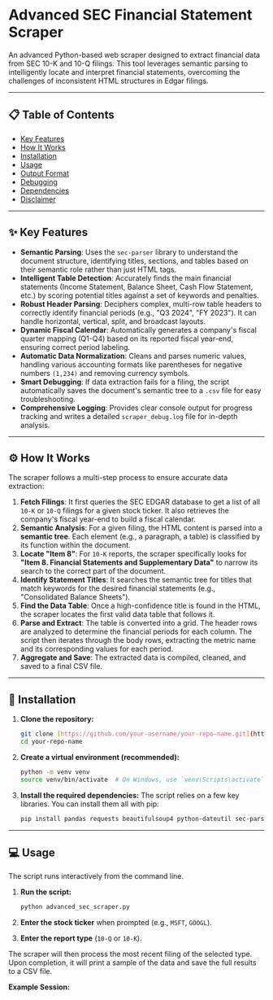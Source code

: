 # Advanced SEC Financial Statement Scraper

An advanced Python-based web scraper designed to extract financial data from SEC 10-K and 10-Q filings. This tool leverages semantic parsing to intelligently locate and interpret financial statements, overcoming the challenges of inconsistent HTML structures in Edgar filings.

---

## 📋 Table of Contents

- [Key Features](#-key-features)
- [How It Works](#-how-it-works)
- [Installation](#-installation)
- [Usage](#-usage)
- [Output Format](#-output-format)
- [Debugging](#-debugging)
- [Dependencies](#-dependencies)
- [Disclaimer](#-disclaimer)

---

## ✨ Key Features

* **Semantic Parsing**: Uses the `sec-parser` library to understand the document structure, identifying titles, sections, and tables based on their semantic role rather than just HTML tags.
* **Intelligent Table Detection**: Accurately finds the main financial statements (Income Statement, Balance Sheet, Cash Flow Statement, etc.) by scoring potential titles against a set of keywords and penalties.
* **Robust Header Parsing**: Deciphers complex, multi-row table headers to correctly identify financial periods (e.g., "Q3 2024", "FY 2023"). It can handle horizontal, vertical, split, and broadcast layouts.
* **Dynamic Fiscal Calendar**: Automatically generates a company's fiscal quarter mapping (Q1-Q4) based on its reported fiscal year-end, ensuring correct period labeling.
* **Automatic Data Normalization**: Cleans and parses numeric values, handling various accounting formats like parentheses for negative numbers `(1,234)` and removing currency symbols.
* **Smart Debugging**: If data extraction fails for a filing, the script automatically saves the document's semantic tree to a `.csv` file for easy troubleshooting.
* **Comprehensive Logging**: Provides clear console output for progress tracking and writes a detailed `scraper_debug.log` file for in-depth analysis.

---

## ⚙️ How It Works

The scraper follows a multi-step process to ensure accurate data extraction:

1.  **Fetch Filings**: It first queries the SEC EDGAR database to get a list of all `10-K` or `10-Q` filings for a given stock ticker. It also retrieves the company's fiscal year-end to build a fiscal calendar.
2.  **Semantic Analysis**: For a given filing, the HTML content is parsed into a **semantic tree**. Each element (e.g., a paragraph, a table) is classified by its function within the document.
3.  **Locate "Item 8"**: For `10-K` reports, the scraper specifically looks for **"Item 8. Financial Statements and Supplementary Data"** to narrow its search to the correct part of the document.
4.  **Identify Statement Titles**: It searches the semantic tree for titles that match keywords for the desired financial statements (e.g., "Consolidated Balance Sheets").
5.  **Find the Data Table**: Once a high-confidence title is found in the HTML, the scraper locates the first valid data table that follows it.
6.  **Parse and Extract**: The table is converted into a grid. The header rows are analyzed to determine the financial periods for each column. The script then iterates through the body rows, extracting the metric name and its corresponding values for each period.
7.  **Aggregate and Save**: The extracted data is compiled, cleaned, and saved to a final CSV file.

---

## 🚀 Installation

1.  **Clone the repository:**
    ```bash
    git clone [https://github.com/your-username/your-repo-name.git](https://github.com/your-username/your-repo-name.git)
    cd your-repo-name
    ```

2.  **Create a virtual environment (recommended):**
    ```bash
    python -m venv venv
    source venv/bin/activate  # On Windows, use `venv\Scripts\activate`
    ```

3.  **Install the required dependencies:**
    The script relies on a few key libraries. You can install them all with pip:
    ```bash
    pip install pandas requests beautifulsoup4 python-dateutil sec-parser
    ```

---

## 💻 Usage

The script runs interactively from the command line.

1.  **Run the script:**
    ```bash
    python advanced_sec_scraper.py
    ```

2.  **Enter the stock ticker** when prompted (e.g., `MSFT`, `GOOGL`).

3.  **Enter the report type** (`10-Q` or `10-K`).

The scraper will then process the most recent filing of the selected type. Upon completion, it will print a sample of the data and save the full results to a CSV file.

**Example Session:**
